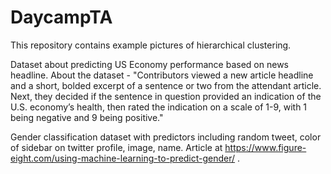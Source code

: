# DaycampTA

This repository contains example pictures of hierarchical clustering.

Dataset about predicting US Economy performance based on news headline. 
About the dataset - "Contributors viewed a new article headline and a short, 
bolded excerpt of a sentence or two from the attendant article. Next, they decided 
if the sentence in question provided an indication of the U.S. economy’s health, then 
rated the indication on a scale of 1-9, with 1 being negative and 9 being positive."

Gender classification dataset with predictors including random tweet, 
color of sidebar on twitter profile, image, name. 
Article at https://www.figure-eight.com/using-machine-learning-to-predict-gender/ . 
